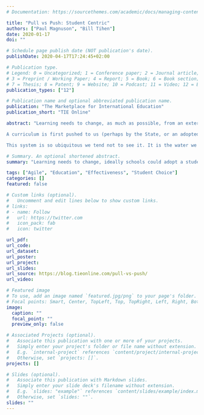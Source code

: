 ```yaml
---
# Documentation: https://sourcethemes.com/academic/docs/managing-content/

title: "Pull vs Push: Student Centric"
authors: ["Paul Magnuson", "Bill Tihen"]
date: 2020-01-17
doi: ""

# Schedule page publish date (NOT publication's date).
publishDate: 2020-04-17T17:24:45+02:00

# Publication type.
# Legend: 0 = Uncategorized; 1 = Conference paper; 2 = Journal article;
# 3 = Preprint / Working Paper; 4 = Report; 5 = Book; 6 = Book section;
# 7 = Thesis; 8 = Patent; 9 = Website; 10 = Podcast; 11 = Video; 12 = Blog
publication_types: ["12"]

# Publication name and optional abbreviated publication name.
publication: "The Marketplace for International Education"
publication_short: "TIE Online"

abstract: "Learning needs to change, as much as possible, from an externally driven system pushed at students by the curriculum into an internally driven system in which work is pulled by students, based on their own needs and interests.

A curriculum is first pushed to us (perhaps by the State, or an adopted off-the-shelf curriculum, or the school’s administration, or all three), then we push the subjects and the content of those subjects to our students. We also push course requirements, assignments, grading systems, and due dates. For that matter, we push our viewpoints, directly or indirectly.  And all of us, teachers and students, get rated in one form or another on how well we helped push the prescribed curriculum.

This system is so ubiquitous we tend not to see it. It is the water we swim in, it’s just how things are. So let’s point out three major practices that would have to change to decrease how hard we are pushing and increase the chance for students to do more pulling. "

# Summary. An optional shortened abstract.
summary: "Learning needs to change, ideally schools could adopt a student-pulled curriculum (instead of push), based on their own needs and interests."

tags: ["Agile", "Education", "Effectiveness", "Student Choice"]
categories: []
featured: false

# Custom links (optional).
#   Uncomment and edit lines below to show custom links.
# links:
# - name: Follow
#   url: https://twitter.com
#   icon_pack: fab
#   icon: twitter

url_pdf:
url_code:
url_dataset:
url_poster:
url_project:
url_slides:
url_source: https://blog.tieonline.com/pull-vs-push/
url_video:

# Featured image
# To use, add an image named `featured.jpg/png` to your page's folder. 
# Focal points: Smart, Center, TopLeft, Top, TopRight, Left, Right, BottomLeft, Bottom, BottomRight.
image:
  caption: ""
  focal_point: ""
  preview_only: false

# Associated Projects (optional).
#   Associate this publication with one or more of your projects.
#   Simply enter your project's folder or file name without extension.
#   E.g. `internal-project` references `content/project/internal-project/index.md`.
#   Otherwise, set `projects: []`.
projects: []

# Slides (optional).
#   Associate this publication with Markdown slides.
#   Simply enter your slide deck's filename without extension.
#   E.g. `slides: "example"` references `content/slides/example/index.md`.
#   Otherwise, set `slides: ""`.
slides: ""
---
```

